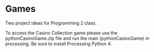 # Games

Two project ideas for Programming 2 class.

To access the Casino Collection game please use the pythonCasinoGame.zip file and run the main (pythonCasinoGame) in processing. Be sure to install Processing Python 4.
